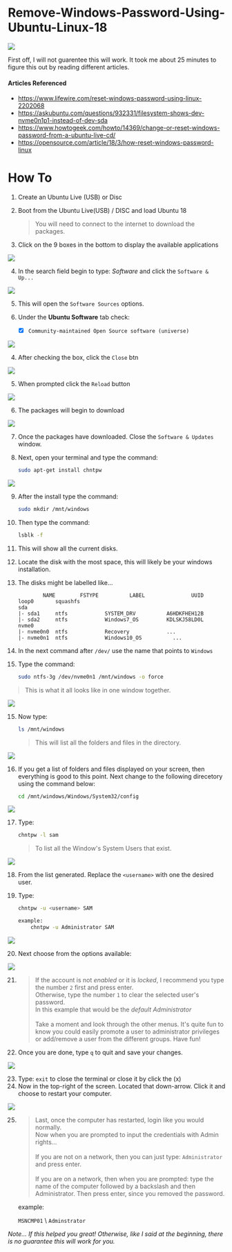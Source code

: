 # Remove-Windows-Password-Using-Ubuntu-Linux-18

<img src="images/00-ubuntu-opens-windows.png" style="max-width:600px;" />

First off, I will not guarentee this will work. It took me about 25 minutes to figure this out by reading different articles. 

#### Articles Referenced
- https://www.lifewire.com/reset-windows-password-using-linux-2202068
- https://askubuntu.com/questions/932331/filesystem-shows-dev-nvme0n1p1-instead-of-dev-sda
- https://www.howtogeek.com/howto/14369/change-or-reset-windows-password-from-a-ubuntu-live-cd/
- https://opensource.com/article/18/3/how-reset-windows-password-linux


# How To

1. Create an Ubuntu Live (USB) or Disc
2. Boot from the Ubuntu Live(USB) / DISC and load Ubuntu 18

    > You will need to connect to the internet to download the packages.

3. Click on the 9 boxes in the bottom to display the available applications

![](images/01-ubuntu-desktop.png)


4. In the search field begin to type: *Software* and click the ```Software & Up...```

![](images/02-search-software.png)

5. This will open the ```Software Sources``` options.

6. Under the **Ubuntu Software** tab check: 
    
    - [x] ```Community-maintained Open Source software (universe)```

![](images/03-ubuntu-software-tab.png)


4. After checking the box, click the ```Close``` btn

![](images/04-ubuntu-software-close-btn.png)

5. When prompted click the ```Reload``` button

![](images/05-click-reload-btn.png)

6. The packages will begin to download

![](images/06-downloading-pkgs.png)

7. Once the packages have downloaded. Close the ```Software & Updates``` window.

8. Next, open your terminal and type the command: 

    ```bash
    sudo apt-get install chntpw
    ```

![](images/07-install-chntpw.png)


9. After the install type the command:

    ```bash
    sudo mkdir /mnt/windows
    ```

10. Then type the command: 

    ```bash
    lsblk -f
    ```

11. This will show all the current disks.
12. Locate the disk with the most space, this will likely be your windows installation. 
13. The disks might be labelled like...

                NAME        FSTYPE          LABEL               UUID
        loop0       squashfs        
        sda
        |- sda1     ntfs            SYSTEM_DRV          A6HDKFHEH12B
        |- sda2     ntfs            Windows7_OS         KDLSKJ58LD0L
        nvme0
        |- nvme0n0  ntfs            Recovery            ...
        |- nvme0n1  ntfs            Windows10_OS          ...


13. In the next command after ```/dev/``` use the name that points to ```Windows```
14. Type the command:
    ```bash
    sudo ntfs-3g /dev/nvme0n1 /mnt/windows -o force
    ```

> This is what it all looks like in one window together.

![](images/08-mount-disk.png)

15. Now type:
    ```bash
    ls /mnt/windows
    ```
    > This will list all the folders and files in the directory.

![](images/09-list-mounted-disk.png)

16. If you get a list of folders and files displayed on your screen, then everything is good to this point. Next change to the following direcetory using the command below:
    ```bash
    cd /mnt/windows/Windows/System32/config
    ```

![](images/10-change-directory.png)

17. Type:
    ```bash
    chntpw -l sam
    ```
    > To list all the Window's System Users that exist.

![](images/11-list-users.png)

18. From the list generated. Replace the ```<username>``` with one the desired user.

19. Type:
    ```bash
    chntpw -u <username> SAM
    ```

    ```bash
    example:
        chntpw -u Administrator SAM
    ```

![](images/12-edit-user.png)


20. Next choose from the options available:

![](images/13-user-options.png)


21. > If the account is not *enabled* or it is *locked*, I recommend you type the number ```2``` first and press enter. <br />
    > Otherwise, type the number ```1``` to clear the selected user's password. <br />
    > In this example that would be the *default Administrator*<br /><br />
    > Take a moment and look through the other menus. It's quite fun to know you could easily promote a user to administrator privileges or add/remove a user from the different groups. Have fun!

22. Once you are done, type ```q``` to quit and save your changes.

![](images/14-save-changes.png)

23. Type: ```exit``` to close the terminal or close it by click the (x)
24. Now in the top-right of the screen. Located that down-arrow. Click it and choose to restart your computer.

![](images/15-restart.png)

25. > Last, once the computer has restarted, login like you would normally.<br />
    > Now when you are prompted to input the credentials with Admin rights...<br />
    > <br />
    > If you are not on a network, then you can just type: ```Administrator``` and press enter.
    > <br /><br />
    > If you are on a network, then when you are prompted: type the name of the computer followed by a backslash and then Administrator. Then press enter, since you removed the password.

    example:

    ```MSNCMP01``` \\ ```Adminstrator```


*Note... If this helped you great! Otherwise, like I said at the beginning, there is no guarantee this will work for you.*